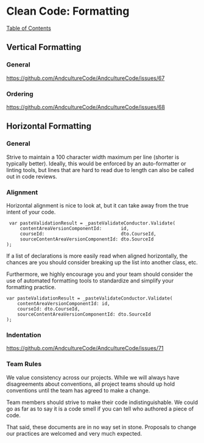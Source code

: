 # Clean Code: Formatting

[Table of Contents](../CLEAN-CODE.md)

## Vertical Formatting

### General

https://github.com/AndcultureCode/AndcultureCode/issues/67

### Ordering

https://github.com/AndcultureCode/AndcultureCode/issues/68

## Horizontal Formatting

### General

Strive to maintain a 100 character width maximum per line (shorter is typically better). Ideally,
this would be enforced by an auto-formatter or linting tools, but lines that are hard to read due to
length can also be called out in code reviews.

### Alignment

Horizontal alignment is nice to look at, but it can take away from the true intent of your code.

```CSharp
 var pasteValidationResult = _pasteValidateConductor.Validate(
     contentAreaVersionComponentId:       id,
     courseId:                            dto.CourseId,
     sourceContentAreaVersionComponentId: dto.SourceId
);
```

If a list of declarations is more easily read when aligned horizontally, the chances are you should consider breaking up the list into another class, etc.

Furthermore, we highly encourage you and your team should consider the use of automated formatting tools to standardize and simplify your formatting practice.

```CSharp
var pasteValidationResult = _pasteValidateConductor.Validate(
    contentAreaVersionComponentId: id,
    courseId: dto.CourseId,
    sourceContentAreaVersionComponentId: dto.SourceId
);
```

### Indentation

https://github.com/AndcultureCode/AndcultureCode/issues/71

### Team Rules

We value consistency across our projects. While we will always have disagreements about
conventions, all project teams should up hold conventions until the team has agreed to make a change.

Team members should strive to make their code indistinguishable. We could go as far as to say it is a
code smell if you can tell who authored a piece of code.

That said, these documents are in no way set in stone. Proposals to change our practices are welcomed
and very much expected.
